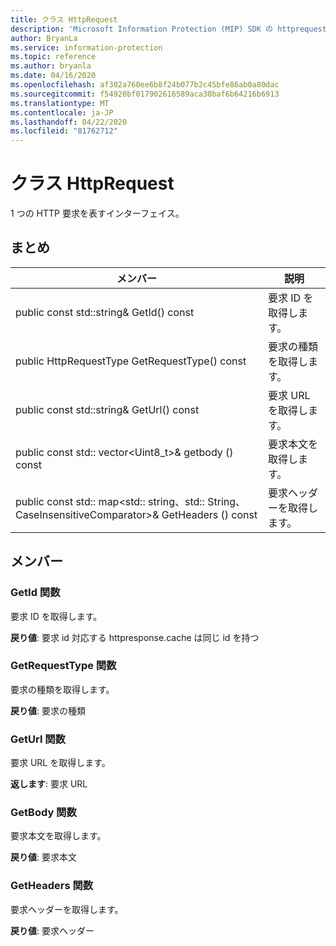 ```yaml
---
title: クラス HttpRequest
description: 'Microsoft Information Protection (MIP) SDK の httprequest:: undefined クラスを文書にします。'
author: BryanLa
ms.service: information-protection
ms.topic: reference
ms.author: bryanla
ms.date: 04/16/2020
ms.openlocfilehash: af302a760ee6b8f24b077b2c45bfe86ab0a80dac
ms.sourcegitcommit: f54920bf017902616589aca30baf6b64216b6913
ms.translationtype: MT
ms.contentlocale: ja-JP
ms.lasthandoff: 04/22/2020
ms.locfileid: "81762712"
---
```

# <a name="class-httprequest"></a>クラス HttpRequest 
1 つの HTTP 要求を表すインターフェイス。
  
## <a name="summary"></a>まとめ
 メンバー                        | 説明                                
--------------------------------|---------------------------------------------
public const std::string& GetId() const  |  要求 ID を取得します。
public HttpRequestType GetRequestType() const  |  要求の種類を取得します。
public const std::string& GetUrl() const  |  要求 URL を取得します。
public const std:: vector\<Uint8_t\>& getbody () const  |  要求本文を取得します。
public const std:: map\<std:: string、std:: String、CaseInsensitiveComparator\>& GetHeaders () const  |  要求ヘッダーを取得します。
  
## <a name="members"></a>メンバー
  
### <a name="getid-function"></a>GetId 関数
要求 ID を取得します。

  
**戻り値**: 要求 id 対応する httpresponse.cache は同じ id を持つ
  
### <a name="getrequesttype-function"></a>GetRequestType 関数
要求の種類を取得します。

  
**戻り値**: 要求の種類
  
### <a name="geturl-function"></a>GetUrl 関数
要求 URL を取得します。

  
**返します**: 要求 URL
  
### <a name="getbody-function"></a>GetBody 関数
要求本文を取得します。

  
**戻り値**: 要求本文
  
### <a name="getheaders-function"></a>GetHeaders 関数
要求ヘッダーを取得します。

  
**戻り値**: 要求ヘッダー